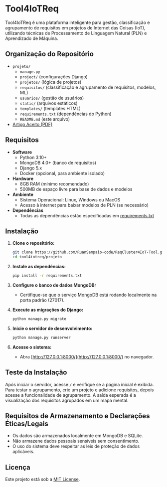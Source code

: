 # Tool4IoTReq

Tool4IoTReq é uma plataforma inteligente para gestão, classificação e agrupamento de requisitos em projetos de Internet das Coisas (IoT), utilizando técnicas de Processamento de Linguagem Natural (PLN) e Aprendizado de Máquina.

## Organização do Repositório

- `projeto/`  
  - `manage.py`  
  - `project/` (configurações Django)
  - `projetos/` (lógica de projetos)
  - `requisitos/` (classificação e agrupamento de requisitos, modelos, ML)
  - `usuarios/` (gestão de usuários)
  - `static/` (arquivos estáticos)
  - `templates/` (templates HTML)
  - `requirements.txt` (dependências do Python)
  - `README.md` (este arquivo)
- [Artigo Aceito (PDF)](https://arxiv.org/abs/xxxx.xxxxx) <!-- Troque pelo link real ou caminho local -->

## Requisitos

- **Software**
  - Python 3.10+
  - MongoDB 4.0+ (banco de requisitos)
  - Django 5.x
  - Docker (opcional, para ambiente isolado)
- **Hardware**
  - 8GB RAM (mínimo recomendado)
  - 500MB de espaço livre para base de dados e modelos
- **Ambiente**
  - Sistema Operacional: Linux, Windows ou MacOS
  - Acesso à internet para baixar modelos de PLN (se necessário)
- **Dependências**
  - Todas as dependências estão especificadas em [requirements.txt](projeto/requirements.txt)

## Instalação

1. **Clone o repositório:**
   ```sh
   git clone https://github.com/RuanSampaio-code/ReqCluster4IoT-Tool.git
   cd tool4iotreq/projeto
   ```

2. **Instale as dependências:**
   ```sh
   pip install -r requirements.txt
   ```

3. **Configure o banco de dados MongoDB:**
   - Certifique-se que o serviço MongoDB está rodando localmente na porta padrão (27017).

4. **Execute as migrações do Django:**
   ```sh
   python manage.py migrate
   ```

5. **Inicie o servidor de desenvolvimento:**
   ```sh
   python manage.py runserver
   ```

6. **Acesse o sistema:**
   - Abra [http://127.0.0.1:8000/](http://127.0.0.1:8000/) no navegador.

## Teste da Instalação

Após iniciar o servidor, acesse `/` e verifique se a página inicial é exibida. Para testar o agrupamento, crie um projeto e adicione requisitos, depois acesse a funcionalidade de agrupamento. A saída esperada é a visualização dos requisitos agrupados em um mapa mental.

## Requisitos de Armazenamento e Declarações Éticas/Legais

- Os dados são armazenados localmente em MongoDB e SQLite.
- Não armazene dados pessoais sensíveis sem consentimento.
- O uso do sistema deve respeitar as leis de proteção de dados aplicáveis.

## Licença

Este projeto está sob a [MIT License](LICENSE).


